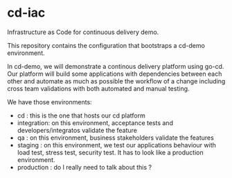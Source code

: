 # cd-iac
Infrastructure as Code for continuous delivery demo.

This repository contains the configuration that bootstraps a cd-demo environment.

In cd-demo, we will demonstrate a continous delivery platform using go-cd. Our platform will build some applications with dependencies between each other and automate as much as possible the workflow of a change including cross team validations with both automated and manual testing.

We have those environments:
- cd : this is the one that hosts our cd platform
- integration: on this environment, acceptance tests and developers/integratos validate the feature
- qa : on this environment, business stakeholders validate the features
- staging : on this environment, we test our applications behaviour with load test, stress test, security test. It has to look like a production environment.
- production : do I really need to talk about this ?
